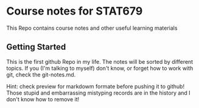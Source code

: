# Course notes for STAT679
This Repo contains course notes and other useful learning materials

## Getting Started
This is the first github Repo in my life. The notes will be sorted by different topics. If you (I'm talking to myself) don't know, or forget how to work with git, check the git-notes.md.<br/> 

Hint: check preview for markdowm formate before pushing it to github!<br/> Those stupid and embarrassing mistyping records are in the history and I don't know how to remove it!<br/>



